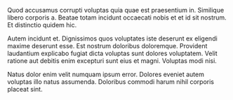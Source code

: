 Quod accusamus corrupti voluptas quia quae est praesentium in. Similique libero corporis a. Beatae totam incidunt occaecati nobis et et id sit nostrum. Et distinctio quidem hic.
 Autem incidunt et. Dignissimos quos voluptates iste deserunt ex eligendi maxime deserunt esse. Est nostrum doloribus doloremque. Provident laudantium explicabo fugiat dicta voluptas sunt dolores voluptatem. Velit ratione aut debitis enim excepturi sunt eius et magni. Voluptas modi nisi.
 Natus dolor enim velit numquam ipsum error. Dolores eveniet autem voluptas illo natus assumenda. Doloribus commodi harum nihil corporis placeat sint.